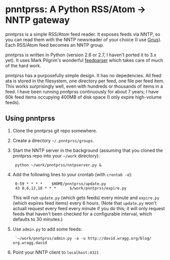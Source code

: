 # pnntprss: A Python RSS/Atom -> NNTP gateway

pnntprss is a simple RSS/Atom feed reader.  It exposes feeds via NNTP,
so you can read them with the NNTP newsreader of your choice (I use
[Gnus](http://gnus.org/)).  Each RSS/Atom feed becomes an NNTP group.

pnntprss is written in Python (version 2.6 or 2.7, I haven't ported it
to 3.x yet).  It uses Mark Pilgrim's wonderful
[feedparser](http://code.google.com/p/feedparser/) which takes care of
much of the hard work.

pnntprss has a purposefully simple design.  It has no depedencies.
All feed ata is stored in the filesystem, one directory per feed, one
file per feed item.  This works surprisingly well, even with hundreds
or thousands of items in a feed.  I have been running pnntprss
continuously for about 7 years; I have 60k feed items occupying 400MB
of disk space (I only expire high-volume feeds).

## Using pnntprss

1. Clone the pnntprss git repo somewhere.

2. Create a directory `~/.pnntprss/groups`.

3. Start the NNTP server in the background (assuming that you cloned
   the pnntprss repo into your `~/work` directory):

        python ~/work/pnntprss/nntpserver.py &

4. Add the following lines to your crontab (with `crontab -e`):

        0-59 * * * *    $HOME/pnntprss/update.py
        43 0,6,12,18 * * *      $/work/pnntprss/expire.py

   This will run `update.py` (which gets feeds) every minute and
   `expire.py` (which expires feed items) every 6 hours. (Note that
   `update.py` won't actuall request every feed every minute if you do
   this; it will only request feeds that haven't been checked for a
   configurable interval, which defaults to 30 minutes.)

5. Use `admin.py` to add some feeds:

        `~/work/pnntprss/admin.py -a -u http://david.wragg.org/blog/ org.wragg.david

6. Point your NNTP client to `localhost:4321`
